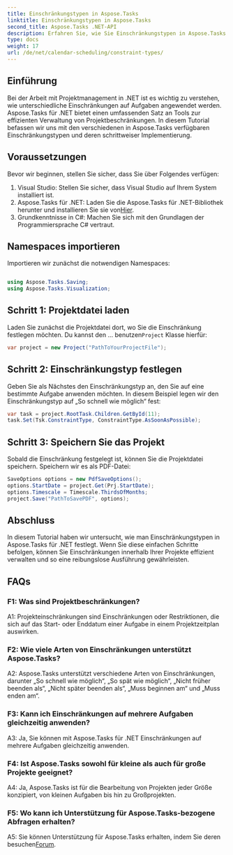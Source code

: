 ```yaml
---
title: Einschränkungstypen in Aspose.Tasks
linktitle: Einschränkungstypen in Aspose.Tasks
second_title: Aspose.Tasks .NET-API
description: Erfahren Sie, wie Sie Einschränkungstypen in Aspose.Tasks für .NET festlegen, um Projektzeitpläne effizient zu verwalten.
type: docs
weight: 17
url: /de/net/calendar-scheduling/constraint-types/
---
```

## Einführung

Bei der Arbeit mit Projektmanagement in .NET ist es wichtig zu verstehen, wie unterschiedliche Einschränkungen auf Aufgaben angewendet werden. Aspose.Tasks für .NET bietet einen umfassenden Satz an Tools zur effizienten Verwaltung von Projektbeschränkungen. In diesem Tutorial befassen wir uns mit den verschiedenen in Aspose.Tasks verfügbaren Einschränkungstypen und deren schrittweiser Implementierung.

## Voraussetzungen

Bevor wir beginnen, stellen Sie sicher, dass Sie über Folgendes verfügen:

1. Visual Studio: Stellen Sie sicher, dass Visual Studio auf Ihrem System installiert ist.
2.  Aspose.Tasks für .NET: Laden Sie die Aspose.Tasks für .NET-Bibliothek herunter und installieren Sie sie von[Hier](https://releases.aspose.com/tasks/net/).
3. Grundkenntnisse in C#: Machen Sie sich mit den Grundlagen der Programmiersprache C# vertraut.

## Namespaces importieren

Importieren wir zunächst die notwendigen Namespaces:

```csharp

using Aspose.Tasks.Saving;
using Aspose.Tasks.Visualization;

```

## Schritt 1: Projektdatei laden

 Laden Sie zunächst die Projektdatei dort, wo Sie die Einschränkung festlegen möchten. Du kannst den ... benutzen`Project` Klasse hierfür:

```csharp
var project = new Project("PathToYourProjectFile");
```

## Schritt 2: Einschränkungstyp festlegen

Geben Sie als Nächstes den Einschränkungstyp an, den Sie auf eine bestimmte Aufgabe anwenden möchten. In diesem Beispiel legen wir den Einschränkungstyp auf „So schnell wie möglich“ fest:

```csharp
var task = project.RootTask.Children.GetById(11);
task.Set(Tsk.ConstraintType, ConstraintType.AsSoonAsPossible);
```

## Schritt 3: Speichern Sie das Projekt

Sobald die Einschränkung festgelegt ist, können Sie die Projektdatei speichern. Speichern wir es als PDF-Datei:

```csharp
SaveOptions options = new PdfSaveOptions();
options.StartDate = project.Get(Prj.StartDate);
options.Timescale = Timescale.ThirdsOfMonths;
project.Save("PathToSavePDF", options);
```

## Abschluss

In diesem Tutorial haben wir untersucht, wie man Einschränkungstypen in Aspose.Tasks für .NET festlegt. Wenn Sie diese einfachen Schritte befolgen, können Sie Einschränkungen innerhalb Ihrer Projekte effizient verwalten und so eine reibungslose Ausführung gewährleisten.

## FAQs

### F1: Was sind Projektbeschränkungen?

A1: Projekteinschränkungen sind Einschränkungen oder Restriktionen, die sich auf das Start- oder Enddatum einer Aufgabe in einem Projektzeitplan auswirken.

### F2: Wie viele Arten von Einschränkungen unterstützt Aspose.Tasks?

A2: Aspose.Tasks unterstützt verschiedene Arten von Einschränkungen, darunter „So schnell wie möglich“, „So spät wie möglich“, „Nicht früher beenden als“, „Nicht später beenden als“, „Muss beginnen am“ und „Muss enden am“.

### F3: Kann ich Einschränkungen auf mehrere Aufgaben gleichzeitig anwenden?

A3: Ja, Sie können mit Aspose.Tasks für .NET Einschränkungen auf mehrere Aufgaben gleichzeitig anwenden.

### F4: Ist Aspose.Tasks sowohl für kleine als auch für große Projekte geeignet?

A4: Ja, Aspose.Tasks ist für die Bearbeitung von Projekten jeder Größe konzipiert, von kleinen Aufgaben bis hin zu Großprojekten.

### F5: Wo kann ich Unterstützung für Aspose.Tasks-bezogene Abfragen erhalten?

 A5: Sie können Unterstützung für Aspose.Tasks erhalten, indem Sie deren besuchen[Forum](https://forum.aspose.com/c/tasks/15).